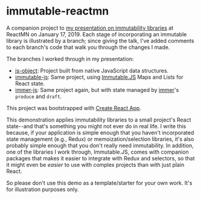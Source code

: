 # immutable-reactmn

A companion project to [my presentation on immutability libraries](https://docs.google.com/presentation/d/1LM04tn6K9dPEDNWVxL53iGOQyUzM8dNbXKZ-kd4L0CU) at ReactMN on January 17, 2019. Each stage of incorporating an immutable library is illustrated by a branch; since giving the talk, I've added comments to each branch's code that walk you through the changes I made.

The branches I worked through in my presentation:

- [js-object](https://github.com/tataton/immutable-reactmn/tree/js-object): Project built from native JavaScript data structures.
- [immutable-js](https://github.com/tataton/immutable-reactmn/tree/immutable-js): Same project, using [Immutable.JS](http://facebook.github.io/immutable-js/) Maps and Lists for React state.
- [immer-js](https://github.com/tataton/immutable-reactmn/tree/immer-js): Same project again, but with state managed by [immer](https://github.com/mweststrate/immer)'s `produce` and `draft`.

This project was bootstrapped with [Create React App](https://github.com/facebook/create-react-app).

This demonstration applies immutability libraries to a small project's React state--and that's something you might not ever do in real life. I write this because, if your application is simple enough that you haven't incorporated state management (e.g., Redux) or memoization/selection libraries, it's also probably simple enough that you don't really need immutability. In addition, one of the libraries I work through, Immutable.JS, comes with companion packages that makes it easier to integrate with Redux and selectors, so that it might even be _easier_ to use with complex projects than with just plain React.

So please don't use this demo as a template/starter for your own work. It's for illustration purposes only.
